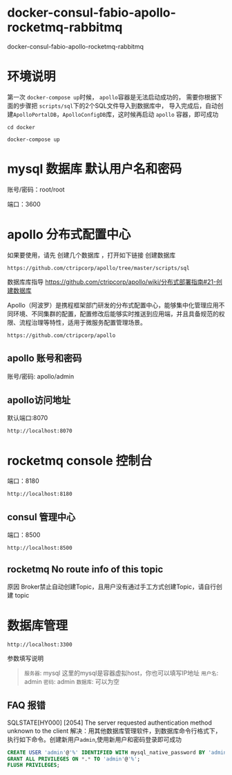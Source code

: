 # docker-consul-fabio-apollo-rocketmq-rabbitmq
docker-consul-fabio-apollo-rocketmq-rabbitmq


# 环境说明
第一次 `docker-compose up`时候，
`apollo`容器是无法启动成功的，
需要你根据下面的步骤把 `scripts/sql`下的2个SQL文件导入到数据库中，
导入完成后，自动创建`ApolloPortalDB`，`ApolloConfigDB`库，这时候再启动 `apollo` 容器，即可成功



```shell
cd docker

docker-compose up

```


# mysql 数据库 默认用户名和密码

账号/密码：root/root

端口：3600


# apollo 分布式配置中心
如果要使用，请先 创建几个数据库 ，打开如下链接 创建数据库
```angular2html
https://github.com/ctripcorp/apollo/tree/master/scripts/sql
```

数据库库指导  https://github.com/ctripcorp/apollo/wiki/分布式部署指南#21-创建数据库

Apollo（阿波罗）是携程框架部门研发的分布式配置中心，能够集中化管理应用不同环境、不同集群的配置，配置修改后能够实时推送到应用端，并且具备规范的权限、流程治理等特性，适用于微服务配置管理场景。
```SHELL
https://github.com/ctripcorp/apollo
```
## apollo 账号和密码
账号/密码: apollo/admin

## apollo访问地址
默认端口:8070
```SHELL
http://localhost:8070
```

# rocketmq console 控制台
端口：8180

```SHELL
http://localhost:8180
```
## consul 管理中心
端口：8500

```SHELL
http://localhost:8500
```
## rocketmq No route info of this topic
原因 Broker禁止自动创建Topic，且用户没有通过手工方式创建Topic，请自行创建 topic

# 数据库管理
```SHELL
http://localhost:3300
```
参数填写说明
>`服务器`: mysql
>                 这里的mysql是容器虚拟host，你也可以填写IP地址
>`用户名`: admin
>`密码`: admin
>`数据库`: 可以为空

## FAQ 报错
SQLSTATE[HY000] [2054] The server requested authentication method unknown to the client
解决：用其他数据库管理软件，到数据库命令行格式下，执行如下命令。创建新用户`admin`,使用新用户和密码登录即可成功

```SQL
CREATE USER 'admin'@'%' IDENTIFIED WITH mysql_native_password BY 'admin';
GRANT ALL PRIVILEGES ON *.* TO 'admin'@'%';
FLUSH PRIVILEGES;
```



